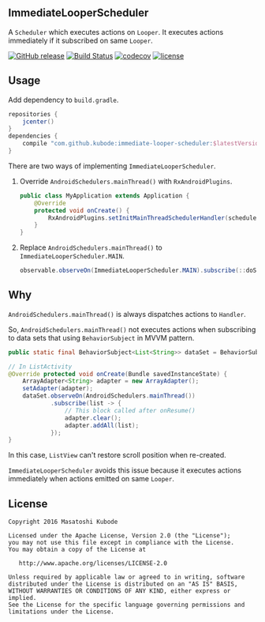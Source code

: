 ImmediateLooperScheduler
---

A `Scheduler` which executes actions on `Looper`.
It executes actions immediately if it subscribed on same `Looper`.

[![GitHub release](https://img.shields.io/github/release/kubode/ImmediateLooperScheduler.svg?maxAge=2592000)]()
[![Build Status](https://travis-ci.org/kubode/ImmediateLooperScheduler.svg?branch=master)](https://travis-ci.org/kubode/ImmediateLooperScheduler)
[![codecov](https://codecov.io/gh/kubode/ImmediateLooperScheduler/branch/master/graph/badge.svg)](https://codecov.io/gh/kubode/ImmediateLooperScheduler)
[![license](https://img.shields.io/github/license/kubode/ImmediateLooperScheduler.svg?maxAge=2592000)]()


Usage
---

Add dependency to `build.gradle`.

```gradle
repositories {
    jcenter()
}
dependencies {
    compile "com.github.kubode:immediate-looper-scheduler:$latestVersion"
}
```

There are two ways of implementing `ImmediateLooperScheduler`.

1. Override `AndroidSchedulers.mainThread()` with `RxAndroidPlugins`.

    ```java
    public class MyApplication extends Application {
        @Override
        protected void onCreate() {
            RxAndroidPlugins.setInitMainThreadSchedulerHandler(schedulerCallable -> ImmediateLooperScheduler.MAIN);
        }
    }
    ```

2. Replace `AndroidSchedulers.mainThread()` to `ImmediateLooperScheduler.MAIN`.

    ```java
    observable.observeOn(ImmediateLooperScheduler.MAIN).subscribe(::doSomething);
    ```


Why
---

`AndroidSchedulers.mainThread()` is always dispatches actions to `Handler`.

So, `AndroidSchedulers.mainThread()` not executes actions when subscribing to data sets that using `BehaviorSubject` in MVVM pattern.

```java
public static final BehaviorSubject<List<String>> dataSet = BehaviorSubject.create(Collections.emptyList());

// In ListActivity
@Override protected void onCreate(Bundle savedInstanceState) {
    ArrayAdapter<String> adapter = new ArrayAdapter();
    setAdapter(adapter);
    dataSet.observeOn(AndroidSchedulers.mainThread())
            .subscribe(list -> {
                // This block called after onResume()
                adapter.clear();
                adapter.addAll(list);
            });
}
```

In this case, `ListView` can't restore scroll position when re-created.

`ImmediateLooperScheduler` avoids this issue because it executes actions immediately when actions emitted on same `Looper`.


License
---

```text
Copyright 2016 Masatoshi Kubode

Licensed under the Apache License, Version 2.0 (the "License");
you may not use this file except in compliance with the License.
You may obtain a copy of the License at

   http://www.apache.org/licenses/LICENSE-2.0

Unless required by applicable law or agreed to in writing, software
distributed under the License is distributed on an "AS IS" BASIS,
WITHOUT WARRANTIES OR CONDITIONS OF ANY KIND, either express or implied.
See the License for the specific language governing permissions and
limitations under the License.
```
